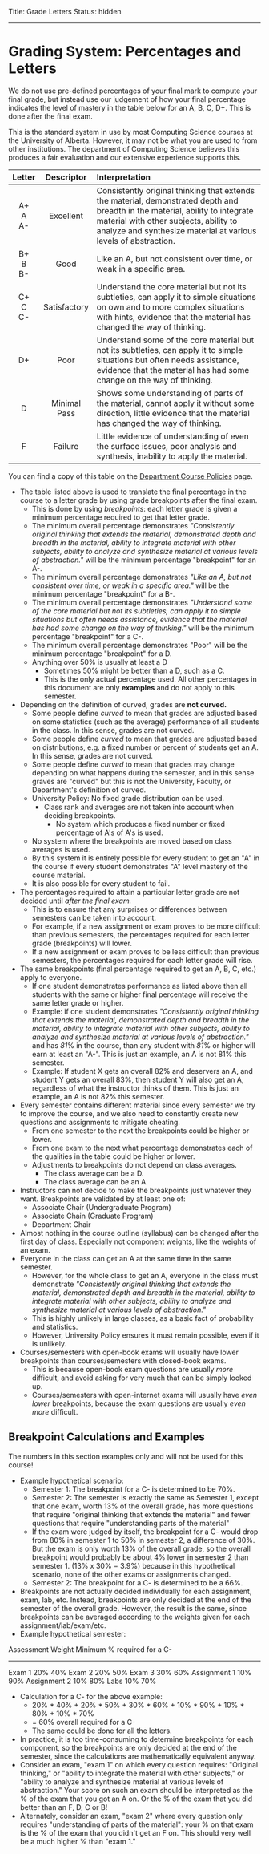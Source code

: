 Title: Grade Letters
Status: hidden

----

# Grading System: Percentages and Letters

We do not use pre-defined percentages of your final mark to compute your final grade, but instead use our judgement of how your final percentage indicates the level of mastery in the table below for an A, B, C, D+. This is done after the final exam. 

This is the standard system in use by most Computing Science courses at the University of Alberta. However, it may not be what you are used to from other institutions.
The department of Computing Science believes this produces a fair evaluation and our extensive experience supports this.


Letter          | Descriptor   |Interpretation
:--------------:|:------------:|:---------------------------------------------------------
A+<br>A<br>A-   | Excellent    | Consistently original thinking that extends the material, demonstrated depth and breadth in the material, ability to integrate material with other subjects, ability to analyze and synthesize material at various levels of abstraction.
B+<br>B<br>B-   | Good         | Like an A, but not consistent over time, or weak in a specific area.
C+<br>C<br>C-   | Satisfactory | Understand the core material but not its subtleties, can apply it to simple situations on own and to more complex situations with hints, evidence that the material has changed the way of thinking.
D+              | Poor         | Understand some of the core material but not its subtleties, can apply it to simple situations but often needs assistance, evidence that the material has had some change on the way of thinking.
D               | Minimal<br>Pass | Shows some understanding of parts of the material, cannot apply it without some direction, little evidence that the material has changed the way of thinking.
F               | Failure      | Little evidence of understanding of even the surface issues, poor analysis and synthesis, inability to apply the material.

You can find a copy of this table on the [Department Course Policies](https://www.ualberta.ca/computing-science/resources/policy-information/department-course-policies.html) page.

* The table listed above is used to translate the final percentage in the course to a letter grade by using grade breakpoints after the final exam.
    * This is done by using *breakpoints*: each letter grade is given a minimum percentage required to get that letter grade.
    * The minimum overall percentage demonstrates *"Consistently original thinking that extends the material, demonstrated depth and breadth in the material, ability to integrate material with other subjects, ability to analyze and synthesize material at various levels of abstraction."* will be the minimum percentage "breakpoint" for an A-.
    * The minimum overall percentage demonstrates *"Like an A, but not consistent over time, or weak in a specific area."* will be the minimum percentage "breakpoint" for a B-.
    * The minimum overall percentage demonstrates *"Understand some of the core material but not its subtleties, can apply it to simple situations but often needs assistance, evidence that the material has had some change on the way of thinking."* will be the minimum percentage "breakpoint" for a C-.
    * The minimum overall percentage demonstrates "Poor" will be the minimum percentage "breakpoint" for a D.
    * Anything over 50% is usually at least a D
        * Sometimes 50% might be better than a D, such as a C.
        * This is the only actual percentage used. All other percentages in this document are only **examples** and do not apply to this semester.
* Depending on the definition of curved, grades are **not curved.**
    * Some people define *curved* to mean that grades are adjusted based on some statistics (such as the average) performance of all students in the class. In this sense, grades are not curved.
    * Some people define *curved* to mean that grades are adjusted based on distributions, e.g. a fixed number or percent of students get an A. In this sense, grades are not curved.
    * Some people define *curved* to mean that grades may change depending on what happens during the semester, and in this sense graves are "curved" but this is not the University, Faculty, or Department's definition of curved.
    * University Policy: No fixed grade distribution can be used.
        * Class rank and averages are not taken into account when deciding breakpoints.
            * No system which produces a fixed number or fixed percentage of A's of A's
is used. 
    * No system where the breakpoints are moved based on class averages is used.
    * By this system it is entirely possible for every student to get an "A" in the
course if every student demonstrates "A" level mastery of the course material.
    * It is also possible for every student to fail.
* The percentages required to attain a particular letter grade are not
decided until *after the final exam.*
    * This is to ensure that any surprises or differences between semesters can be taken into account.
    * For example, if a new assignment or exam proves to be more difficult than previous semesters, the
        percentages required for each letter grade (breakpoints) will lower.
    * If a new assignment or exam proves to be less difficult than previous semesters, the percentages
        required for each letter grade will rise.
* The same breakpoints (final percentage required to get an A, B, C, etc.)
apply to everyone.
    * If one student demonstrates performance as listed above then all students with the same or higher final percentage will receive the same letter grade or higher.
    * Example: if one student demonstrates *"Consistently original thinking that extends the material, demonstrated depth and breadth in the material, ability to integrate material with other subjects, ability to analyze and synthesize material at various levels of abstraction."* and has *81*% in the course, than any student with *81*% or higher will earn at least an "A-". This is just an example, an A is not 81% this semester.
    * Example: If student X gets an overall 82% and deservers an A, and student Y gets an overall 83%, then student Y will also get an A, regardless of what the instructor thinks of them. This is just an example, an A is not 82% this semester.
* Every semester contains different material since every semester we try to improve the course, and we also need to constantly create new questions and assignments to mitigate cheating.
    * From one semester to the next the breakpoints could be higher or lower.
    * From one exam to the next what percentage demonstrates each of the qualities in the table could be higher or lower.
    * Adjustments to breakpoints do not depend on class averages.
        * The class average can be a D.
        * The class average can be an A.
* Instructors can not decide to make the breakpoints just whatever they want. Breakpoints are validated by at least one of:
    * Associate Chair (Undergraduate Program)
    * Associate Chain (Graduate Program)
    * Department Chair
* Almost nothing in the course outline (syllabus) can be changed after the first day of class. Especially not component weights, like the weights of an exam.
* Everyone in the class can get an A at the same time in the same semester.
    * However, for the whole class to get an A, everyone in the class must demonstrate *"Consistently original thinking that extends the material, demonstrated depth and breadth in the material, ability to integrate material with other subjects, ability to analyze and synthesize material at various levels of abstraction."*
    * This is highly unlikely in large classes, as a basic fact of probability and statistics.
    * However, University Policy ensures it must remain possible, even if it is unlikely.
* Courses/semesters with open-book exams will usually have lower breakpoints than courses/semesters with closed-book exams.
    * This is because open-book exam questions are usually *more* difficult, and avoid asking for very much that can be simply looked up.
    * Courses/semesters with open-internet exams will usually have *even lower* breakpoints, because the exam questions are usually *even more* difficult.

## Breakpoint Calculations and Examples

The numbers in this section examples only and will not be used for this course!

* Example hypothetical scenario:
    * Semester 1: The breakpoint for a C- is determined to be 70%. 
    * Semester 2: The semester is exactly the same as Semester 1, except that one exam, worth 13% of the overall grade, has more questions that require "original thinking that extends the material" and fewer questions that require "understanding parts of the material"
    * If the exam were judged by itself, the breakpoint for a C- would drop from 80% in semester 1 to 50% in semester 2, a difference of 30%. But the exam is only worth 13% of the overall grade, so the overall breakpoint would probably be about 4% lower in semester 2 than semester 1. (13% x 30% = 3.9%) because in this hypothetical scenario, none of the other exams or assignments changed.
    * Semester 2: The breakpoint for a C- is determined to be a 66%.
* Breakpoints are not actually decided individually for each assignment, exam, lab, etc. Instead, breakpoints are only decided at the end of the semester of the overall grade. However, the result is the same, since breakpoints can be averaged according to the weights given for each assignment/lab/exam/etc.
* Example hypothetical semester:

Assessment            Weight  Minimum % required for a C-
-------------------- ------- --------------------------------------------
Exam 1                 20%   40%
Exam 2                 20%   50%
Exam 3                 30%   60%
Assignment 1           10%   90%
Assignment 2           10%   80%
Labs                   10%   70%

* Calculation for a C- for the above example:
    * 20% * 40% + 20% * 50% + 30% * 60% + 10% * 90% + 10% * 80% + 10% * 70%
    * = 60% overall required for a C-
    * The same could be done for all the letters.
* In practice, it is too time-consuming to determine breakpoints for each component,
    so the breakpoints are only decided at the end of the semester, since the calculations are mathematically equivalent anyway.
* Consider an exam, "exam 1" on which every question requires: "Original thinking," or "ability to integrate the material with other subjects," or "ability to analyze and synthesize material at various levels of abstraction." Your score on such an exam should be interpreted as the % of the exam that you got an A on. Or the % of the exam that you did better than an F, D, C or B!
* Alternately, consider an exam, "exam 2" where every question only requires "understanding of parts of the material": your % on that exam is the % of the exam that you didn't get an F on. This should very well be a much higher % than "exam 1."